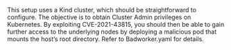 This setup uses a Kind cluster, which should be straightforward to configure.
The objective is to obtain Cluster Admin privileges on Kubernetes.
By exploiting CVE-2021-43815, you should then be able to gain further access to the underlying nodes by deploying a malicious pod that mounts the host’s root directory.
Refer to Badworker.yaml for details.
